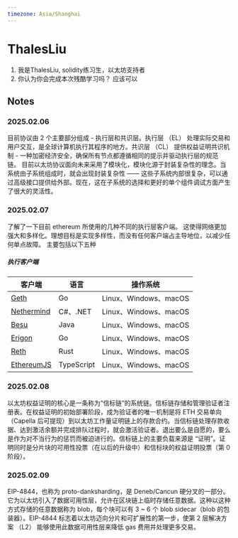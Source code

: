 ```yaml
---
timezone: Asia/Shanghai
---
```



# ThalesLiu

1. 我是ThalesLiu, solidity练习生，以太坊支持者
2. 你认为你会完成本次残酷学习吗？ 应该可以


## Notes

<!-- Content_START -->

### 2025.02.06

目前协议由 2 个主要部分组成 - 执行层和共识层。执行层 （EL） 处理实际交易和用户交互，是全球计算机执行其程序的地方。共识层 （CL） 提供权益证明共识机制 - 一种加密经济安全，确保所有节点都遵循相同的提示并驱动执行层的规范链。 目前以太坊协议面向未来采用了模块化，模块化源于封装复杂性的理念。当系统由子系统组成时，就会出现封装复杂性 —— 这些子系统内部很复杂，可以通过高级接口提供给外部。现在，这在子系统的选择和更好的单个组件调试方面产生了很大的灵活性。

### 2025.02.07
了解了一下目前 ethereum 所使用的几种不同的执行层客户端。 这使得网络更加强大和多样化。理想目标是实现多样性，而没有任何客户端占主导地位，以减少任何单点故障。 主要包括以下五种
##### 执行客户端
| 客户端                                                       | 语言       | 操作系统              | 
| ------------------------------------------------------------ | ---------- | --------------------- | 
| [Geth](https://geth.ethereum.org/)                           | Go         | Linux、Windows、macOS | 
| [Nethermind](https://www.nethermind.io/)                     | C#、.NET   | Linux、Windows、macOS | 
| [Besu](https://besu.hyperledger.org/en/stable/)              | Java       | Linux、Windows、macOS | 
| [Erigon](https://github.com/ledgerwatch/erigon)              | Go         | Linux、Windows、macOS | 
| [Reth](https://reth.rs/)                                     | Rust       | Linux、Windows、macOS | 
| [EthereumJS](https://github.com/ethereumjs/ethereumjs-monorepo) | TypeScript | Linux、Windows、macOS | 

### 2025.02.08
以太坊权益证明的核心是一条称为“信标链”的系统链。信标链存储和管理验证者注册表。在权益证明的初始部署阶段，成为验证者的唯一机制是将 ETH 交易单向（Capella 后可提现）到以太坊工作量证明链上的存款合约。当信标链处理存款收据、达到激活余额并完成排队过程时，就会激活验证者。退出要么是自愿的，要么是作为对不当行为的惩罚而被迫进行的。信标链上的主要负载来源是 “证明”。证明同时是分片块的可用性投票（在以后的升级中）和信标块的权益证明投票（第 0 阶段）。

### 2025.02.09
EIP-4844，也称为 proto-danksharding，是 Deneb/Cancun 硬分叉的一部分。它为以太坊引入了数据可用性层，允许在区块链上临时存储任意数据。这种以这种方式存储的任意数据称为 blob，每个块可以有 3 ~ 6 个 blob sidecar（blob 的包装器）。EIP-4844 标志着以太坊迈向分片和可扩展性的第一步，使第 2 层解决方案 （L2） 能够使用此数据可用性层来降低 gas 费用并处理更多交易。

<!-- Content_END -->
